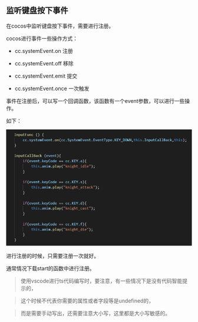 监听键盘按下事件
-----------------

在cocos中监听键盘按下事件，需要进行注册。

cocos进行事件一些操作方式：

* cc.systemEvent.on  注册

* cc.systemEvent.off  移除

* cc.systemEvent.emit  提交

* cc.systemEvent.once  一次触发

事件在注册后，可以写一个回调函数，该函数有一个event参数，可以进行一些操作。

如下：

![](https://github.com/Pixel1995/CocosCreatorBlog/blob/master/READMEIMG/keyDown1.png)

进行注册的时候，只需要注册一次就好。

通常情况下载start的函数中进行注册。

>使用vscode进行ts代码编写时，要注意，有一些情况下是没有代码智能提示的，

>这个时候不代表你需要的属性或者字段等是undefined的，

>而是需要手动写出，还需要注意大小写，这里都是大小写敏感的。
